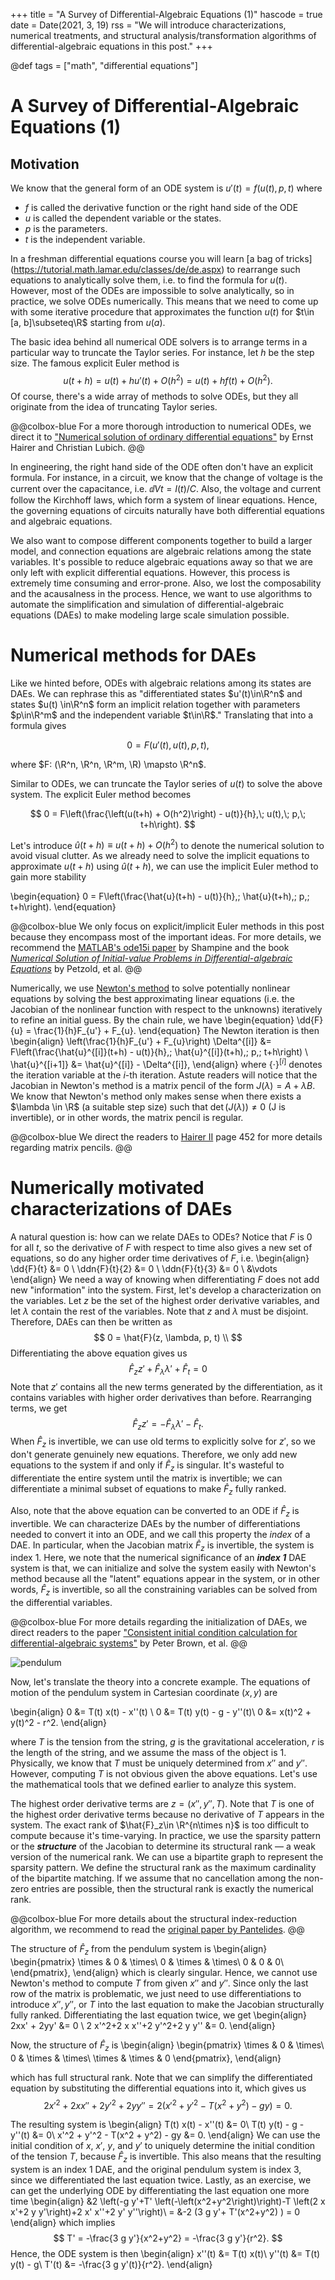 +++
title = "A Survey of Differential-Algebraic Equations (1)"
hascode = true
date = Date(2021, 3, 19)
rss = "We will introduce characterizations, numerical treatments, and structural
analysis/transformation algorithms of differential-algebraic equations in this
post."
+++

@def tags = ["math", "differential equations"]

# A Survey of Differential-Algebraic Equations (1)

## Motivation

We know that the general form of an ODE system is $u'(t) = f(u(t), p, t)$ where
- $f$ is called the derivative function or the right hand side of the ODE
- $u$ is called the dependent variable or the states.
- $p$ is the parameters.
- $t$ is the independent variable.

In a freshman differential equations course you will learn [a bag of tricks]
(https://tutorial.math.lamar.edu/classes/de/de.aspx) to rearrange such equations
to analytically solve them, i.e. to find the formula for $u(t)$. However, most
of the ODEs are impossible to solve analytically, so in practice, we solve ODEs
numerically. This means that we need to come up with some iterative procedure
that approximates the function $u(t)$ for $t\in [a, b]\subseteq\R$ starting from
$u(a)$.

The basic idea behind all numerical ODE solvers is to arrange terms in a
particular way to truncate the Taylor series. For instance, let $h$ be the step
size. The famous explicit Euler method is
$$
u(t + h) = u(t) + h u'(t) + O(h^2) = u(t) + h f(t) + O(h^2).
$$
Of course, there's a wide array of methods to solve ODEs, but they all originate
from the idea of truncating Taylor series.

@@colbox-blue
For a more thorough introduction to numerical ODEs, we direct it to
["Numerical solution of ordinary differential equations"](https://na.uni-tuebingen.de/~lubich/pcam-ode.pdf)
by Ernst Hairer and Christian Lubich.
@@

In engineering, the right hand side of the ODE often don't have an explicit
formula. For instance, in a circuit, we know that the change of voltage is the
current over the capacitance, i.e. $\dd{V}{t} = I(t) / C$. Also, the voltage and
current follow the Kirchhoff laws, which form a system of linear equations.
Hence, the governing equations of circuits naturally have both differential
equations and algebraic equations.

We also want to compose different components together to build a larger model,
and connection equations are algebraic relations among the state variables. It's
possible to reduce algebraic equations away so that we are only left with
explicit differential equations. However, this process is extremely time
consuming and error-prone. Also, we lost the composability and the
acausalness in the process. Hence, we want to use algorithms to automate the
simplification and simulation of differential-algebraic equations (DAEs) to
make modeling large scale simulation possible.

# Numerical methods for DAEs
Like we hinted before, ODEs with algebraic relations among its states are DAEs.
We can rephrase this as "differentiated states $u'(t)\in\R^n$ and states $u(t)
\in\R^n$ form an implicit relation together with parameters $p\in\R^m$ and the
independent variable $t\in\R$." Translating that into a formula gives

$$ 0 = F(u'(t), u(t), p, t), $$

where $F: (\R^n, \R^n, \R^m, \R) \mapsto \R^n$.

Similar to ODEs, we can truncate the Taylor series of $u(t)$ to solve the above
system. The explicit Euler method becomes

$$ 0 = F\left(\frac{\left(u(t+h) + O(h^2)\right) - u(t)}{h},\; u(t),\; p,\; t+h\right). $$

Let's introduce $\hat{u}(t+h) \equiv u(t+h) + O(h^2)$ to denote the numerical
solution to avoid visual clutter. As we already need to solve the implicit
equations to approximate $u(t+h)$ using $\hat{u}(t+h)$, we can use the implicit
Euler method to gain more stability

\begin{equation}
0 = F\left(\frac{\hat{u}(t+h) - u(t)}{h},\; \hat{u}(t+h),\; p,\; t+h\right).
\end{equation}

@@colbox-blue
We only focus on explicit/implicit Euler methods in this post because they
encompass most of the important ideas. For more details, we recommend the
[MATLAB's ode15i paper](http://faculty.smu.edu/shampine/cic.pdf) by Shampine and
the book
[*Numerical Solution of Initial-value Problems in Differential-algebraic Equations*](https://epubs.siam.org/doi/book/10.1137/1.9781611971224)
by Petzold, et al.
@@

Numerically, we use [Newton's method](https://en.wikipedia.org/wiki/Newton%27s_method#Nonlinear_systems_of_equations)
to solve potentially nonlinear equations by solving the best approximating
linear equations (i.e. the Jacobian of the nonlinear function with respect to
the unknowns) iteratively to refine an initial guess. By the chain rule, we have
\begin{equation}
\dd{F}{u} = \frac{1}{h}F_{u'} + F_{u}.
\end{equation}
The Newton iteration is then
\begin{align}
\left(\frac{1}{h}F_{u'} + F_{u}\right) \Delta^{[i]} &= F\left(\frac{\hat{u}^{[i]}(t+h) - u(t)}{h},\; \hat{u}^{[i]}(t+h),\; p,\; t+h\right) \\
\hat{u}^{[i+1]} &= \hat{u}^{[i]} - \Delta^{[i]},
\end{align}
where $\{\cdot\}^{[i]}$ denotes the iteration variable at the $i$-th iteration.
Astute readers will notice that the Jacobian in Newton's method is a matrix
pencil of the form $J(\lambda) = A + \lambda B$. We know that Newton's method
only makes sense when there exists a $\lambda \in \R$ (a suitable step size)
such that $\det(J(\lambda)) \ne 0$ (J is invertible), or in other words, the
matrix pencil is regular.

@@colbox-blue
We direct the readers to [Hairer II](https://www.springer.com/gp/book/9783540604525)
page 452 for more details regarding matrix pencils.
@@

# Numerically motivated characterizations of DAEs

A natural question is: how can we relate DAEs to ODEs? Notice that $F$ is 0 for
all $t$, so the derivative of $F$ with respect to time also gives a new set of
equations, so do any higher order time derivatives of $F$, i.e.
\begin{align}
\dd{F}{t} &= 0 \\
\ddn{F}{t}{2} &= 0 \\
\ddn{F}{t}{3} &= 0 \\
    &\vdots
\end{align}
We need a way of knowing when differentiating $F$ does not add new "information"
into the system. First, let's develop a characterization on the variables. Let
$z$ be the set of the highest order derivative variables, and let $\lambda$
contain the rest of the variables. Note that $z$ and $\lambda$ must
be disjoint. Therefore, DAEs can then be written as
$$
0 = \hat{F}(z, \lambda, p, t) \\
$$
Differentiating the above equation gives us
$$
\hat{F}_z z' + \hat{F}_\lambda \lambda' + \hat{F}_t = 0
$$
Note that $z'$ contains all the new terms generated by the differentiation, as
it contains variables with higher order derivatives than before. Rearranging
terms, we get
$$
\hat{F}_z z' = -\hat{F}_\lambda \lambda' - \hat{F}_t.
$$
When $\hat{F}_z$ is invertible, we can use old terms to explicitly solve for
$z'$, so we don't generate genuinely new equations. Therefore, we only add new
equations to the system if and only if $\hat{F}_z$ is singular. It's wasteful to
differentiate the entire system until the matrix is invertible; we can
differentiate a minimal subset of equations to make $\hat{F}_z$ fully ranked.

Also, note that the above equation can be converted to an ODE if $\hat{F}_z$ is
invertible. We can characterize DAEs by the number of differentiations needed to
convert it into an ODE, and we call this property the *index* of a DAE. In
particular, when the Jacobian matrix $\hat{F}_z$ is invertible, the system is
index 1. Here, we note that the numerical significance of an _**index 1**_ DAE
system is that, we can initialize and solve the system easily with Newton's
method because all the "latent" equations appear in the system, or in other
words, $\hat{F}_z$ is invertible, so all the constraining variables can be
solved from the differential variables.

@@colbox-blue
For more details regarding the initialization of DAEs, we direct readers to the
paper
["Consistent initial condition calculation for differential-algebraic systems"](https://cse.cs.ucsb.edu/sites/default/files/publications/SCE001495.pdf)
by Peter Brown, et al.
@@

![pendulum](/img/pendulum.png)

Now, let's translate the theory into a concrete example. The equations of motion
of the pendulum system in Cartesian coordinate $(x, y)$ are

\begin{align}
0 &= T(t) x(t) - x''(t)    \\
0 &= T(t) y(t) - g - y''(t)\\
0 &= x(t)^2 + y(t)^2 - r^2.
\end{align}

where $T$ is the tension from the string, $g$ is the gravitational acceleration,
$r$ is the length of the string, and we assume the mass of the object is 1.
Physically, we know that $T$ must be uniquely determined from $x''$ and $y''$.
However, computing $T$ is not obvious given the above equations. Let's use the
mathematical tools that we defined earlier to analyze this system.

The highest order derivative terms are $z = (x'', y'', T)$. Note that $T$ is one
of the highest order derivative terms because no derivative of $T$ appears in
the system. The exact rank of $\hat{F}_z\in \R^{n\times n}$ is too difficult to
compute because it's time-varying. In practice, we use the sparsity pattern or
the _**structure**_ of the Jacobian to determine its structural rank — a weak
version of the numerical rank. We can use a bipartite graph to represent the
sparsity pattern. We define the structural rank as the maximum cardinality of
the bipartite matching. If we assume that no cancellation among the non-zero
entries are possible, then the structural rank is exactly the numerical rank.

@@colbox-blue
For more details about the structural index-reduction algorithm, we recommend to
read the
[original paper by Pantelides](https://epubs.siam.org/doi/10.1137/0909014).
@@

The structure of $\hat{F}_z$ from the pendulum system is
\begin{align}
\begin{pmatrix}
\times & 0 & \times\\
0 & \times & \times\\
0 & 0 & 0\\
\end{pmatrix},
\end{align}
which is clearly singular. Hence, we cannot use Newton's method to compute $T$
from given $x''$ and $y''$. Since only the last row of the matrix is problematic,
we just need to use differentiations to introduce $x'', y''$, or $T$ into the
last equation to make the Jacobian structurally fully ranked.  Differentiating
the last equation twice, we get
\begin{align}
2xx' + 2yy' &= 0 \\
2 x'^2+2 x x''+2 y'^2+2 y y'' &= 0.
\end{align}

Now, the structure of $\hat{F}_z$ is
\begin{align}
\begin{pmatrix}
\times & 0 & \times\\
0 & \times & \times\\
\times & \times & 0
\end{pmatrix},
\end{align}

which has full structural rank. Note that we can simplify the differentiated
equation by substituting the differential equations into it, which gives us
$$
2 x'^2+2 x x''+2 y'^2+2 y y'' = 2 (x'^2 + y'^2 - T(x^2 + y^2) - gy) = 0.
$$

The resulting system is
\begin{align}
T(t) x(t) - x''(t)       &= 0\\
T(t) y(t) - g - y''(t)   &= 0\\
x'^2 + y'^2 - T(x^2 + y^2) - gy &= 0.
\end{align}
We can use the initial condition of $x$, $x'$, $y$, and $y'$ to uniquely
determine the initial condition of the tension $T$, because $\hat{F}_z$ is
invertible. This also means that the resulting system is an index 1 DAE, and the
original pendulum system is index 3, since we differentiated the last equation
twice. Lastly, as an exercise, we can get the underlying ODE by differentiating
the last equation one more time
\begin{align}
&2 \left(-g y'+T' \left(-\left(x^2+y^2\right)\right)-T \left(2 x x'+2
   y y'\right)+2 x' x''+2 y' y''\right)\\
= &-2 (3 g y'+ T'(x^2+y^2) ) = 0
\end{align}
which implies
$$
T' = -\frac{3 g y'}{x^2+y^2} = -\frac{3 g y'}{r^2}.
$$
Hence, the ODE system is then
\begin{align}
x''(t) &= T(t) x(t)\\
y''(t) &= T(t) y(t) - g\\
T'(t) &= -\frac{3 g y'(t)}{r^2}.
\end{align}
